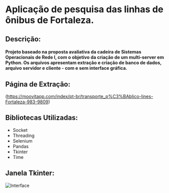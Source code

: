 # Aplicação de pesquisa das linhas de ônibus de Fortaleza.

## Descrição:
<h4> Projeto baseado na proposta avaliativa da cadeira de Sistemas Operacionais de Rede I, com o objetivo da criação de um  multi-server em Python. Os arquivos apresentam extração e criação de banco de dados, arquivo servidor e cliente - com e sem interface gráfica.</h4>

## Página de Extração: 
(https://moovitapp.com/index/pt-br/transporte_p%C3%BAblico-lines-Fortaleza-983-9809)

## Bibliotecas Utilizadas:
* Socket
* Threading
* Selenium
* Pandas
* Tkinter
* Time

## Janela Tkinter:
![Interface](https://user-images.githubusercontent.com/80792083/153281136-6123370a-6a63-4bb0-b724-d11b7a67d39a.png)
